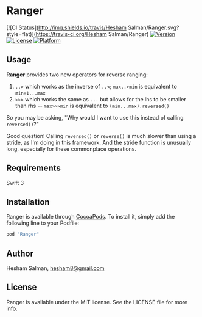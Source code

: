 # Ranger

[![CI Status](http://img.shields.io/travis/Hesham Salman/Ranger.svg?style=flat)](https://travis-ci.org/Hesham Salman/Ranger)
[![Version](https://img.shields.io/cocoapods/v/Ranger.svg?style=flat)](http://cocoapods.org/pods/Ranger)
[![License](https://img.shields.io/cocoapods/l/Ranger.svg?style=flat)](http://cocoapods.org/pods/Ranger)
[![Platform](https://img.shields.io/cocoapods/p/Ranger.svg?style=flat)](http://cocoapods.org/pods/Ranger)

## Usage

**Ranger** provides two new operators for reverse ranging:

1. `..>` which works as the inverse of `..<`; `max..>min` is equivalent to `min+1...max`
2. `>>>` which works the same as `...` but allows for the lhs to be smaller than rhs -- `max>>>min` is equivalent to `(min...max).reversed()`

So you may be asking, "Why would I want to use this instead of calling `reversed()`?"

Good question! Calling `reversed()` or `reverse()` is much slower than using a stride, as I'm doing in this framework. And the stride function is unusually long, especially for these commonplace operations. 

## Requirements
Swift 3

## Installation

Ranger is available through [CocoaPods](http://cocoapods.org). To install
it, simply add the following line to your Podfile:

```ruby
pod "Ranger"
```

## Author

Hesham Salman, hesham8@gmail.com

## License

Ranger is available under the MIT license. See the LICENSE file for more info.
